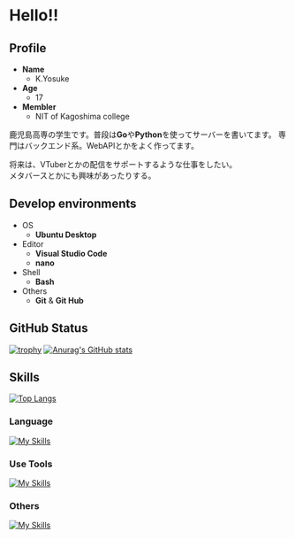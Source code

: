 # Hello!!

## Profile
* **Name**
  * K.Yosuke
* **Age**
  * 17
* **Membler**
  * NIT of Kagoshima college

 鹿児島高専の学生です。普段は**Go**や**Python**を使ってサーバーを書いてます。
 専門はバックエンド系。WebAPIとかをよく作ってます。

 将来は、VTuberとかの配信をサポートするような仕事をしたい。<br>
 メタバースとかにも興味があったりする。

## Develop environments

* OS
  * **Ubuntu Desktop**
* Editor
  * **Visual Studio Code**
  * **nano**
* Shell
  * **Bash**
* Others
  * **Git** & **Git Hub**


 ## GitHub Status
[![trophy](https://github-profile-trophy.vercel.app/?username=aqyuki&column=7)](https://github.com/ryo-ma/github-profile-trophy)
[![Anurag's GitHub stats](https://github-readme-stats.vercel.app/api?username=aqyuki)](https://github.com/anuraghazra/github-readme-stats)

## Skills

[![Top Langs](https://github-readme-stats.vercel.app/api/top-langs/?username=aqyuki&layout=compact)](https://github.com/anuraghazra/github-readme-stats)

### Language

[![My Skills](https://skillicons.dev/icons?i=html,css,js,ts,python,go&theme=light)](https://skillicons.dev)

### Use Tools

[![My Skills](https://skillicons.dev/icons?i=git,github,vscode,bash,linux&theme=light)](https://skillicons.dev)

### Others

[![My Skills](https://skillicons.dev/icons?i=mysql,sqlite,react,flask,django&theme=light)](https://skillicons.dev)